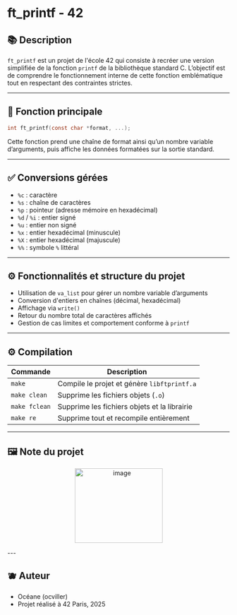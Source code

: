 # ft\_printf - 42

## 📚 Description

`ft_printf` est un projet de l'école 42 qui consiste à recréer une version simplifiée de la fonction `printf` de la bibliothèque standard C. L’objectif est de comprendre le fonctionnement interne de cette fonction emblématique tout en respectant des contraintes strictes.

---

## 🔧 Fonction principale

```c
int ft_printf(const char *format, ...);
```

Cette fonction prend une chaîne de format ainsi qu’un nombre variable d’arguments, puis affiche les données formatées sur la sortie standard.

---

## ✅ Conversions gérées

* `%c` : caractère
* `%s` : chaîne de caractères
* `%p` : pointeur (adresse mémoire en hexadécimal)
* `%d` / `%i` : entier signé
* `%u` : entier non signé
* `%x` : entier hexadécimal (minuscule)
* `%X` : entier hexadécimal (majuscule)
* `%%` : symbole `%` littéral

---

## ⚙️ Fonctionnalités et structure du projet

* Utilisation de `va_list` pour gérer un nombre variable d’arguments
* Conversion d'entiers en chaînes (décimal, hexadécimal)
* Affichage via `write()`
* Retour du nombre total de caractères affichés
* Gestion de cas limites et comportement conforme à `printf`

---

## ⚙️ Compilation

| Commande      | Description                                  |
| ------------- | -------------------------------------------- |
| `make`        | Compile le projet et génère `libftprintf.a`  |
| `make clean`  | Supprime les fichiers objets (`.o`)          |
| `make fclean` | Supprime les fichiers objets et la librairie |
| `make re`     | Supprime tout et recompile entièrement       |

---

## 🖼️ Note du projet

<p align="center">
  <img width="199" height="169" alt="image" src="https://github.com/user-attachments/assets/3cb12a00-dc57-4f96-a6b9-66bbfe7cd7b8" />
</p>
---

## 🫐 Auteur

* Océane (ocviller)
* Projet réalisé à 42 Paris, 2025
